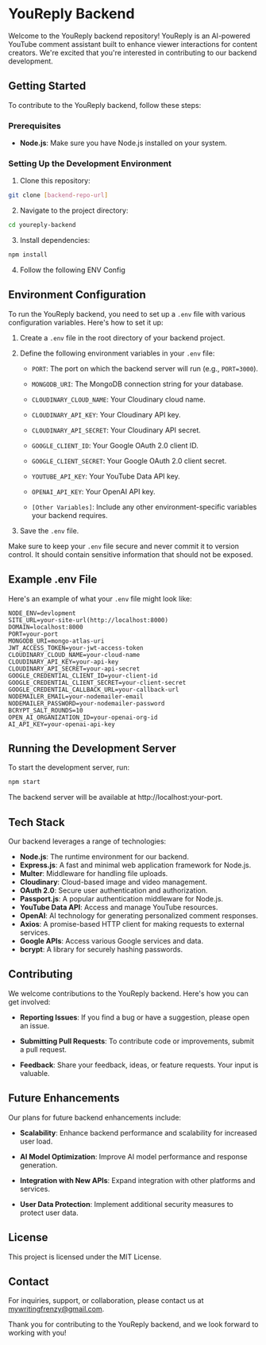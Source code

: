 # YouReply Backend

Welcome to the YouReply backend repository! YouReply is an AI-powered YouTube
comment assistant built to enhance viewer interactions for content creators.
We're excited that you're interested in contributing to our backend development.

## Getting Started

To contribute to the YouReply backend, follow these steps:

### Prerequisites

- **Node.js**: Make sure you have Node.js installed on your system.

### Setting Up the Development Environment

1. Clone this repository:

```bash
git clone [backend-repo-url]
```

2. Navigate to the project directory:

```bash
cd youreply-backend
```

3. Install dependencies:

```bash
npm install
```

4. Follow the following ENV Config

## Environment Configuration

To run the YouReply backend, you need to set up a `.env` file with various
configuration variables. Here's how to set it up:

1. Create a `.env` file in the root directory of your backend project.

2. Define the following environment variables in your `.env` file:

   - `PORT`: The port on which the backend server will run (e.g., `PORT=3000`).

   - `MONGODB_URI`: The MongoDB connection string for your database.

   - `CLOUDINARY_CLOUD_NAME`: Your Cloudinary cloud name.

   - `CLOUDINARY_API_KEY`: Your Cloudinary API key.

   - `CLOUDINARY_API_SECRET`: Your Cloudinary API secret.

   - `GOOGLE_CLIENT_ID`: Your Google OAuth 2.0 client ID.

   - `GOOGLE_CLIENT_SECRET`: Your Google OAuth 2.0 client secret.

   - `YOUTUBE_API_KEY`: Your YouTube Data API key.

   - `OPENAI_API_KEY`: Your OpenAI API key.

   - `[Other Variables]`: Include any other environment-specific variables your
     backend requires.

3. Save the `.env` file.

Make sure to keep your `.env` file secure and never commit it to version
control. It should contain sensitive information that should not be exposed.

## Example .env File

Here's an example of what your `.env` file might look like:

```env
NODE_ENV=devlopment
SITE_URL=your-site-url(http://localhost:8000)
DOMAIN=localhost:8000
PORT=your-port
MONGODB_URI=mongo-atlas-uri
JWT_ACCESS_TOKEN=your-jwt-access-token
CLOUDINARY_CLOUD_NAME=your-cloud-name
CLOUDINARY_API_KEY=your-api-key
CLOUDINARY_API_SECRET=your-api-secret
GOOGLE_CREDENTIAL_CLIENT_ID=your-client-id
GOOGLE_CREDENTIAL_CLIENT_SECRET=your-client-secret
GOOGLE_CREDENTIAL_CALLBACK_URL=your-callback-url
NODEMAILER_EMAIL=your-nodemailer-email
NODEMAILER_PASSWORD=your-nodemailer-password
BCRYPT_SALT_ROUNDS=10
OPEN_AI_ORGANIZATION_ID=your-openai-org-id
AI_API_KEY=your-openai-api-key
```

## Running the Development Server

To start the development server, run:

```bash
npm start
```

The backend server will be available at http://localhost:your-port.

## Tech Stack

Our backend leverages a range of technologies:

- **Node.js**: The runtime environment for our backend.
- **Express.js**: A fast and minimal web application framework for Node.js.
- **Multer**: Middleware for handling file uploads.
- **Cloudinary**: Cloud-based image and video management.
- **OAuth 2.0**: Secure user authentication and authorization.
- **Passport.js**: A popular authentication middleware for Node.js.
- **YouTube Data API**: Access and manage YouTube resources.
- **OpenAI**: AI technology for generating personalized comment responses.
- **Axios**: A promise-based HTTP client for making requests to external
  services.
- **Google APIs**: Access various Google services and data.
- **bcrypt**: A library for securely hashing passwords.

## Contributing

We welcome contributions to the YouReply backend. Here's how you can get
involved:

- **Reporting Issues**: If you find a bug or have a suggestion, please open an
  issue.

- **Submitting Pull Requests**: To contribute code or improvements, submit a
  pull request.

- **Feedback**: Share your feedback, ideas, or feature requests. Your input is
  valuable.

## Future Enhancements

Our plans for future backend enhancements include:

- **Scalability**: Enhance backend performance and scalability for increased
  user load.

- **AI Model Optimization**: Improve AI model performance and response
  generation.

- **Integration with New APIs**: Expand integration with other platforms and
  services.

- **User Data Protection**: Implement additional security measures to protect
  user data.

## License

This project is licensed under the MIT License.

## Contact

For inquiries, support, or collaboration, please contact us at
mywritingfrenzy@gmail.com.

Thank you for contributing to the YouReply backend, and we look forward to
working with you!
